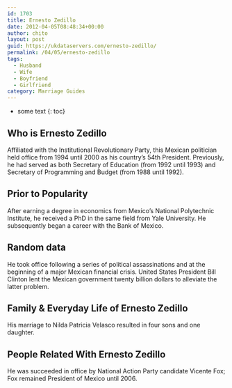 ```yaml
---
id: 1703
title: Ernesto Zedillo
date: 2012-04-05T08:48:34+00:00
author: chito
layout: post
guid: https://ukdataservers.com/ernesto-zedillo/
permalink: /04/05/ernesto-zedillo
tags:
  - Husband
  - Wife
  - Boyfriend
  - Girlfriend
category: Marriage Guides
---
```


* some text
{: toc}


## Who is  Ernesto Zedillo
                  
                  
                  
Affiliated with the Institutional Revolutionary Party, this Mexican politician held office from 1994 until 2000 as his country&#8217;s 54th President. Previously, he had served as both Secretary of Education (from 1992 until 1993) and Secretary of Programming and Budget (from 1988 until 1992).
                  
                
                
                
## Prior to Popularity 
                  
                  
                  
After earning a degree in economics from Mexico&#8217;s National Polytechnic Institute, he received a PhD in the same field from Yale University. He subsequently began a career with the Bank of Mexico.
                  
                
                
                
## Random data 
                  
                  
                  
He took office following a series of political assassinations and at the beginning of a major Mexican financial crisis. United States President Bill Clinton lent the Mexican government twenty billion dollars to alleviate the latter problem.
                  
                
                
                
## Family & Everyday Life of Ernesto Zedillo
                  
                  
                  
His marriage to Nilda Patricia Velasco resulted in four sons and one daughter.
                  
                
                
                
## People Related With  Ernesto Zedillo
                  
                  
                  
He was succeeded in office by National Action Party candidate Vicente Fox; Fox remained President of Mexico until 2006.
                  
                
              
            
          
          
          
    
    
  
